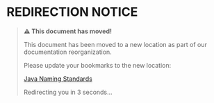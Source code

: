 # REDIRECTION NOTICE

> **⚠️ This document has moved!**
> 
> This document has been moved to a new location as part of our documentation reorganization.
> 
> Please update your bookmarks to the new location: 
> 
> [Java Naming Standards](/docs/reference/standards/JavaNamingStandards.md)
>
> Redirecting you in 3 seconds...
>
> <meta http-equiv="refresh" content="3;url=../docs/reference/standards/JavaNamingStandards.md">